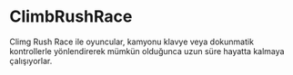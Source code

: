 # ClimbRushRace
Climg Rush Race ile oyuncular, kamyonu klavye veya dokunmatik kontrollerle yönlendirerek mümkün olduğunca uzun süre hayatta kalmaya çalışıyorlar.
